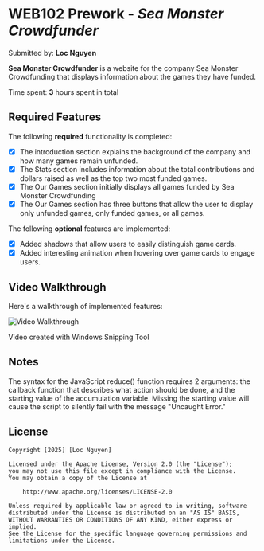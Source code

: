 # WEB102 Prework - *Sea Monster Crowdfunder*

Submitted by: **Loc Nguyen**

**Sea Monster Crowdfunder** is a website for the company Sea Monster Crowdfunding that displays information about the games they have funded.

Time spent: **3** hours spent in total

## Required Features

The following **required** functionality is completed:

* [X] The introduction section explains the background of the company and how many games remain unfunded.
* [X] The Stats section includes information about the total contributions and dollars raised as well as the top two most funded games.
* [X] The Our Games section initially displays all games funded by Sea Monster Crowdfunding
* [X] The Our Games section has three buttons that allow the user to display only unfunded games, only funded games, or all games.

The following **optional** features are implemented:

* [X] Added shadows that allow users to easily distinguish game cards.
* [X] Added interesting animation when hovering over game cards to engage users.

## Video Walkthrough

Here's a walkthrough of implemented features:

<img src='./Demo Video.mp4' title='Video Walkthrough' width='' alt='Video Walkthrough' />

<!-- Replace this with whatever GIF tool you used! -->
Video created with Windows Snipping Tool
<!-- Recommended tools:
[Kap](https://getkap.co/) for macOS
[ScreenToGif](https://www.screentogif.com/) for Windows
[peek](https://github.com/phw/peek) for Linux. -->

## Notes

The syntax for the JavaScript reduce() function requires 2 arguments: the callback function that describes what action should be done, and the starting value of the accumulation variable. Missing the starting value will cause the script to silently fail with the message "Uncaught Error."

## License

    Copyright [2025] [Loc Nguyen]

    Licensed under the Apache License, Version 2.0 (the "License");
    you may not use this file except in compliance with the License.
    You may obtain a copy of the License at

        http://www.apache.org/licenses/LICENSE-2.0

    Unless required by applicable law or agreed to in writing, software
    distributed under the License is distributed on an "AS IS" BASIS,
    WITHOUT WARRANTIES OR CONDITIONS OF ANY KIND, either express or implied.
    See the License for the specific language governing permissions and
    limitations under the License.

